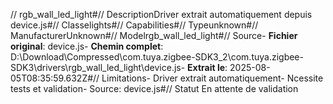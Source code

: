 // rgb_wall_led_light#// DescriptionDriver extrait automatiquement depuis device.js#// Classelights#// Capabilities#// Typeunknown#// ManufacturerUnknown#// Modelrgb_wall_led_light#// Source- **Fichier original**: device.js- **Chemin complet**: D:\Download\Compressed\com.tuya.zigbee-SDK3_2\com.tuya.zigbee-SDK3\drivers\rgb_wall_led_light\device.js- **Extrait le**: 2025-08-05T08:35:59.632Z#// Limitations- Driver extrait automatiquement- Ncessite tests et validation- Source: device.js#// Statut En attente de validation
